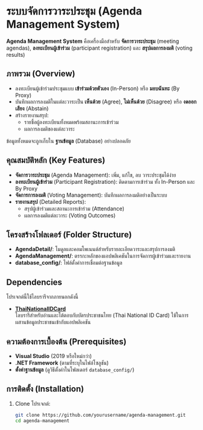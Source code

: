 # ระบบจัดการวาระประชุม (Agenda Management System)

**Agenda Management System** คือเครื่องมือสำหรับ **จัดการวาระประชุม** (meeting agendas), **ลงทะเบียนผู้เข้าร่วม** (participant registration) และ **สรุปผลการลงมติ** (voting results)

## ภาพรวม (Overview)

- ลงทะเบียนผู้เข้าร่วมประชุมแบบ **เข้าร่วมด้วยตัวเอง** (In-Person) หรือ **มอบฉันทะ** (By Proxy)  
- บันทึกผลการลงมติในแต่ละวาระเป็น **เห็นด้วย** (Agree), **ไม่เห็นด้วย** (Disagree) หรือ **งดออกเสียง** (Abstain)  
- สร้างรายงานสรุป:
  - รายชื่อผู้ลงทะเบียนทั้งหมดพร้อมสถานะการเข้าร่วม  
  - ผลการลงมติของแต่ละวาระ  

ข้อมูลทั้งหมดจะถูกเก็บใน **ฐานข้อมูล** (Database) อย่างปลอดภัย

## คุณสมบัติหลัก (Key Features)

- **จัดการวาระประชุม** (Agenda Management): เพิ่ม, แก้ไข, ลบ วาระประชุมได้ง่าย  
- **ลงทะเบียนผู้เข้าร่วม** (Participant Registration): ติดตามการเข้าร่วม ทั้ง In-Person และ By Proxy  
- **จัดการการลงมติ** (Voting Management): บันทึกผลการลงมติอย่างเป็นระบบ  
- **รายงานสรุป** (Detailed Reports):
  - สรุปผู้เข้าร่วมและสถานะการเข้าร่วม (Attendance)  
  - ผลการลงมติแต่ละวาระ (Voting Outcomes)

## โครงสร้างโฟลเดอร์ (Folder Structure)

- **AgendaDetail/**: โมดูลและคอมโพเนนต์สำหรับรายละเอียดวาระและสรุปการลงมติ  
- **AgendaManagement/**: ตรรกะหลักของแอปพลิเคชันในการจัดการผู้เข้าร่วมและรายงาน  
- **database_config/**: ไฟล์ตั้งค่าการเชื่อมต่อฐานข้อมูล

## Dependencies

โปรเจกต์นี้ใช้ไลบรารีจากภายนอกดังนี้  
- **[ThaiNationalIDCard](https://github.com/dotnetthailand/ThaiNationalIDCard)**  
  ไลบรารีสำหรับอ่านและโต้ตอบกับบัตรประชาชนไทย (Thai National ID Card) ใช้ในการผสานข้อมูลประชาชนเข้ากับแอปพลิเคชัน

## ความต้องการเบื้องต้น (Prerequisites)

- **Visual Studio** (2019 หรือใหม่กว่า)  
- **.NET Framework** (ตามที่ระบุในไฟล์โซลูชัน)  
- **ตั้งค่าฐานข้อมูล** (ดูวิธีตั้งค่าในโฟลเดอร์ `database_config/`)

## การติดตั้ง (Installation)

1. Clone โปรเจกต์:
   ```bash
   git clone https://github.com/yourusername/agenda-management.git
   cd agenda-management
